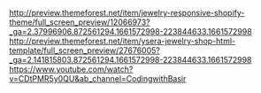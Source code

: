 http://preview.themeforest.net/item/jewelry-responsive-shopify-theme/full_screen_preview/12066973?_ga=2.37996906.872561294.1661572998-223844633.1661572998
http://preview.themeforest.net/item/ysera-jewelry-shop-html-template/full_screen_preview/27676005?_ga=2.141815803.872561294.1661572998-223844633.1661572998
https://www.youtube.com/watch?v=CDtPMR5y0QU&ab_channel=CodingwithBasir
